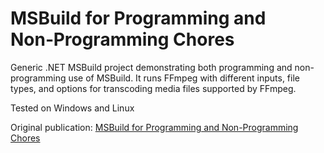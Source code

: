 ﻿# MSBuild for Programming and Non‑Programming Chores

Generic .NET MSBuild project demonstrating both programming and non-programming use of MSBuild. It runs FFmpeg with different inputs, file types, and options for transcoding media files supported by FFmpeg.

Tested on Windows and Linux

Original publication: [MSBuild for Programming and Non-Programming Chores](https://www.codeproject.com/Articles/5369187/dotnet-msbuild-nonprogramming)

